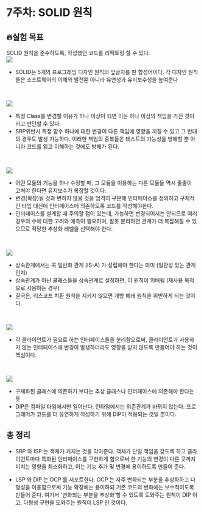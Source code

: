 # 7주차: SOLID 원칙
## 🔥실험 목표
SOLID 원칙을 준수하도록, 작성했던 코드를 리팩토링 할 수 있다.
<br>
![](https://hackmd.io/_uploads/B1SE2DZwn.png)
- SOLID는 5개의 프로그래밍 디자인 원칙의 앞글자를 딴 합성어이다. 각 디자인 원칙들은 소프트웨어의 이해와 발전뿐 아니라 유연성과 유지보수성을 높여준다
<br>

![](https://hackmd.io/_uploads/r1hxaPWP2.png)
- 특정 Class를 변경할 이유가 하나 이상이 되면 이는 하나 이상의 책임을 가진 것이라고 판단할 수 있다.
- SRP위반시 특정 함수 하나에 대한 변경이 다른 책임에 영향을 끼칠 수 있고 그 반대의 경우도 발생 가능하다. 이러한 책임의 중복들은 테스트의 가능성을 방해할 뿐 아니라 코드를 읽고 이해하는 것에도 방해가 된다.
<br>

![](https://hackmd.io/_uploads/B1EC6vZPn.png)
- 어떤 모듈의 기능을 하나 수정할 때, 그 모듈을 이용하는 다른 모듈들 역시 줄줄이 고쳐야 한다면 유지보수가 복잡할 것이다.
- 변경(확장)될 것과 변하지 않을 것을 엄격히 구분해 인터페이스를 정의하고 구체적인 타입 대신에 인터페이스에 의존하도록 코드를 작성해야한다.
- 인터페이스를 설계할 때 주의할 점이 있는데, 가능하면 변경되어서는 안되므로 여러 경우의 수에 대한 고려와 예측이 필요하며, 잘못 분리하면 관계가 더 복잡해질 수 있으므로 적당한 추상화 레벨을 선택해야 한다.
<br>

![](https://hackmd.io/_uploads/H1jDCPWv3.png)
- 상속관계에서는 꼭 일반화 관계 (IS-A) 가 성립해야 한다는 의미 (일관성 있는 관계인지)
- 상속관계가 아닌 클래스들을 상속관계로 설정하면, 이 원칙이 위배됨 (재사용 목적으로 사용하는 경우)
- 결국은, 리스코프 치환 원칙을 지키지 않으면 개방 폐쇄 원칙을 위반하게 되는 것이다.
<br>

![](https://hackmd.io/_uploads/SJ9Nk_-Ph.png)
- 각 클라이언트가 필요로 하는 인터페이스들을 분리함으로써, 클라이언트가 사용하지 않는 인터페이스에 변경이 발생하더라도 영향을 받지 않도록 만들어야 하는 것이 핵심이다.
<br>

![](https://hackmd.io/_uploads/BkgKk_bD2.png)
- 구체화된 클래스에 의존하기 보다는 추상 클래스나 인터페이스에 의존해야 한다는 뜻
- DIP은 컴파일 타임에서만 일어난다. 런타임에서는 의존관계가 바뀌지 않는다. 프로그래머가 코드를 더 유연하게 작성하기 위해 DIP이 적용되는 것일 뿐이다.

## 총 정리
- SRP 와 ISP 는 객체가 커지는 것을 막아준다. 객체가 단일 책임을 갖도록 하고 클라이언트마다 특화된 인터페이스를 구현하게 함으로써 한 기능의 변경이 다른 곳까지 미치는 영향을 최소화하고, 이는 기능 추가 및 변경에 용이하도록 만들어 준다.

- LSP 와 DIP 는 OCP 를 서포트한다. OCP 는 자주 변화되는 부분을 추상화하고 다형성을 이용함으로써 기능 확장에는 용이하되 기존 코드의 변화에는 보수적이도록 만들어 준다. 여기서 '변화되는 부분을 추상화'할 수 있도록 도와주는 원칙이 DIP 이고, 다형성 구현을 도와주는 원칙이 LSP 인 것이다.
